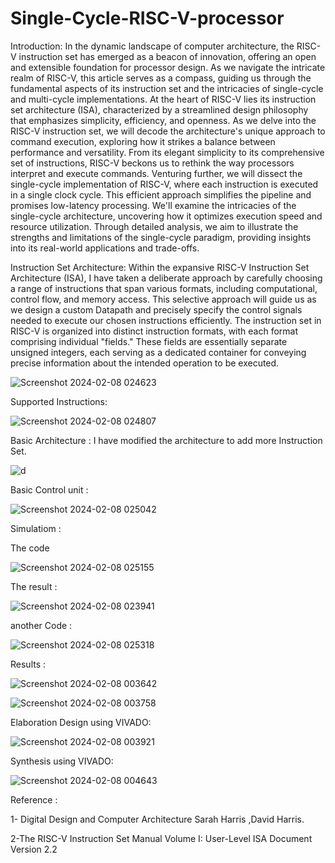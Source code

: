 # Single-Cycle-RISC-V-processor

Introduction:
In the dynamic landscape of computer architecture, the RISC-V instruction set has emerged as a beacon of innovation, offering an open and extensible foundation for processor design. As we navigate the intricate realm of RISC-V, this article serves as a compass, guiding us through the fundamental aspects of its instruction set and the intricacies of single-cycle and multi-cycle implementations. At the heart of RISC-V lies its instruction set architecture (ISA), characterized by a streamlined design philosophy that emphasizes simplicity, efficiency, and openness. As we delve into the RISC-V instruction set, we will decode the architecture's unique approach to command execution, exploring how it strikes a balance between performance and versatility. From its elegant simplicity to its comprehensive set of instructions, RISC-V beckons us to rethink the way processors interpret and execute commands. Venturing further, we will dissect the single-cycle implementation of RISC-V, where each instruction is executed in a single clock cycle. This efficient approach simplifies the pipeline and promises low-latency processing. We'll examine the intricacies of the single-cycle architecture, uncovering how it optimizes execution speed and resource utilization. Through detailed analysis, we aim to illustrate the strengths and limitations of the single-cycle paradigm, providing insights into its real-world applications and trade-offs.

Instruction Set Architecture:
Within the expansive RISC-V Instruction Set Architecture (ISA), I have taken a deliberate approach by carefully choosing a range of instructions that span various formats, including computational, control flow, and memory access. This selective approach will guide us as we design a custom Datapath and precisely specify the control signals needed to execute our chosen instructions efficiently. The instruction set in RISC-V is organized into distinct instruction formats, with each format comprising individual "fields." These fields are essentially separate unsigned integers, each serving as a dedicated container for conveying precise information about the intended operation to be executed.

![Screenshot 2024-02-08 024623](https://github.com/mohos455/Single-Cycle-RISC-V-processor/assets/106884579/4aad6ff3-31b2-431b-b8da-e686005247cc)

Supported Instructions:

![Screenshot 2024-02-08 024807](https://github.com/mohos455/Single-Cycle-RISC-V-processor/assets/106884579/df9e14f1-4a95-444a-8e2c-3d22edc05854)


Basic Architecture : I have modified the architecture to add more Instruction Set.

![d](https://github.com/mohos455/Single-Cycle-RISC-V-processor/assets/106884579/5a38c550-ddba-45a1-8d3f-dbfdf1c1d009)


Basic Control unit : 

![Screenshot 2024-02-08 025042](https://github.com/mohos455/Single-Cycle-RISC-V-processor/assets/106884579/d0bbb187-03b3-4424-9747-4c836ba600f2)

Simulatiom :

The code 

![Screenshot 2024-02-08 025155](https://github.com/mohos455/Single-Cycle-RISC-V-processor/assets/106884579/f9e892e5-7e99-4d28-9bff-7ea89fe16b14)

The result :

![Screenshot 2024-02-08 023941](https://github.com/mohos455/Single-Cycle-RISC-V-processor/assets/106884579/967ec45d-c286-4c7e-8c64-b93dab38ef33)

another Code : 

![Screenshot 2024-02-08 025318](https://github.com/mohos455/Single-Cycle-RISC-V-processor/assets/106884579/f814503a-d64d-467b-b3b2-3a3a0a4eab5c)

Results :

![Screenshot 2024-02-08 003642](https://github.com/mohos455/Single-Cycle-RISC-V-processor/assets/106884579/8bd490dc-307b-442d-bb8c-bf0ec91db098)


![Screenshot 2024-02-08 003758](https://github.com/mohos455/Single-Cycle-RISC-V-processor/assets/106884579/43991175-29b0-4f1e-96a6-92831f19f14d)


Elaboration Design using VIVADO:

![Screenshot 2024-02-08 003921](https://github.com/mohos455/Single-Cycle-RISC-V-processor/assets/106884579/a93c1ce7-106e-4f2c-a002-9b6d785dfc5c)

Synthesis using VIVADO:

![Screenshot 2024-02-08 004643](https://github.com/mohos455/Single-Cycle-RISC-V-processor/assets/106884579/56a227db-a10f-442f-bfb8-461515ab26b4)


Reference :

1- Digital Design and Computer Architecture Sarah Harris ,David Harris.

2-The RISC-V Instruction Set Manual Volume I: User-Level ISA Document Version 2.2









